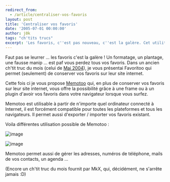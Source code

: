 ```yaml
---
redirect_from:
  - /article/centraliser-vos-favoris
layout: post
title: 'Centraliser vos favoris'
date: '2005-07-01 00:00:00'
author: j0k
tags: "ch'tits trucs"
excerpt: 'Les favoris, c''est pas nouveau, c''est la galère. Cet utilitaire vous permet de conserver vos favoris sur un serveur mais aussi de le savoir dans votre navigateur.'
---
```


Faut pas se leurrer ... les favoris c'est la galère !  Un formatage, un plantage, une fausse manip ... est paf vous perdez tous vos favoris. Dans un ancien ch'tit truc du mois (celui de [Mai 2004](http://www.j0k3r.net/chtit-truc-la-meilleure-facon-de-gerer-vos-favoris-15.html)), je vous présentai Favoritoo qui permet (seulement) de conserver vos favoris sur leur site internet.

  Cette fois ci je vous propose [Memotoo](http://www.memotoo.com/) qui, en plus de conserver vos favoris sur leur site internet, vous offre la possibilité grâce à une frame ou à un plugin d'avoir vos favoris dans votre navigateur lorsque vous surfez.

  Memotoo est utilisable à partir de n'importe quel ordinateur connecté à Internet, il est forcément compatible pour toutes les plateformes et tous les navigateurs. Il permet aussi d'exporter / importer vos favoris existant.

  Voila différentes utilisation possible de Memotoo :

  ![image](http://www.memotoo.com/img/85.gif)

![image](http://www.memotoo.com/img/86.gif)

  Memotoo permet aussi de gérer les adresses, numéros de téléphone, mails de vos contacts, un agenda ...

  (Encore un ch'tit truc du mois fournit par MkX, qui, décidément, ne s'arrête jamais :D)
